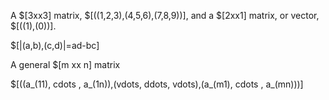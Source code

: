A $[3xx3] matrix, $[((1,2,3),(4,5,6),(7,8,9))], and a $[2xx1] matrix, or vector, $[((1),(0))].


$[|(a,b),(c,d)|=ad-bc]



A general $[m xx n] matrix

$[((a_(11), cdots , a_(1n)),(vdots, ddots, vdots),(a_(m1), cdots , a_(mn)))]
